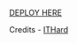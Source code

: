 
[DEPLOY HERE](https://dashboard.heroku.com/new?button-url=https%3A%2F%2Fgithub.com%2F&template=https%3A%2F%2Fgithub.com%2FITWHITEPRIME%2FPRIMEGROUP)

Credits - [ITHard](https://t.me/ithard)
